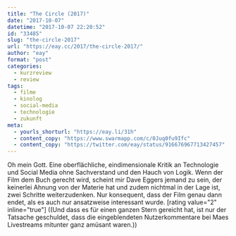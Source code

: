 ```yaml
---
title: "The Circle (2017)"
date: "2017-10-07"
datetime: "2017-10-07 22:20:52"
id: "33485"
slug: "the-circle-2017"
url: "https://eay.cc/2017/the-circle-2017/"
author: "eay"
format: "post"
categories:
  - kurzreview
  - review
tags:
  - filme
  - kinolog
  - social-media
  - technologie
  - zukunft
meta:
  - yourls_shorturl: "https://eay.li/31h"
  - content_copy: "https://www.swarmapp.com/c/0Juq0fu9Ifc"
  - content_copy: "https://twitter.com/eay/status/916676967713427457"
---
```


Oh mein Gott. Eine oberflächliche, eindimensionale Kritik an Technologie und Social Media ohne Sachverstand und den Hauch von Logik. Wenn der Film dem Buch gerecht wird, scheint mir Dave Eggers jemand zu sein, der keinerlei Ahnung von der Materie hat und zudem nichtmal in der Lage ist, zwei Schritte weiterzudenken. Nur konsequent, dass der Film genau dann endet, als es auch nur ansatzweise interessant wurde. \[rating value="2" inline="true"\] ((Und dass es für einen ganzen Stern gereicht hat, ist nur der Tatsache geschuldet, dass die eingeblendeten Nutzerkommentare bei Maes Livestreams mitunter ganz amüsant waren.))
